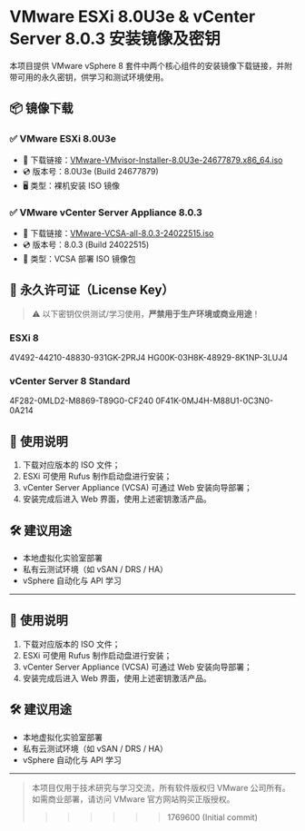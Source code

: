 # VMware ESXi 8.0U3e & vCenter Server 8.0.3 安装镜像及密钥

本项目提供 VMware vSphere 8 套件中两个核心组件的安装镜像下载链接，并附带可用的永久密钥，供学习和测试环境使用。

## 📦 镜像下载

### ✅ VMware ESXi 8.0U3e
- 🔗 下载链接：[VMware-VMvisor-Installer-8.0U3e-24677879.x86_64.iso](https://pubdl.hausmer.com/esxi/VMware-VMvisor-Installer-8.0U3e-24677879.x86_64.iso)
- 💿 版本号：8.0U3e (Build 24677879)
- 🖥️ 类型：裸机安装 ISO 镜像

### ✅ VMware vCenter Server Appliance 8.0.3
- 🔗 下载链接：[VMware-VCSA-all-8.0.3-24022515.iso](https://mirror.mahanserver.net/VMware/VCenter/80u3/VMware-VCSA-all-8.0.3-24022515.iso)
- 💿 版本号：8.0.3 (Build 24022515)
- 🧱 类型：VCSA 部署 ISO 镜像包

## 🔑 永久许可证（License Key）

> ⚠️ 以下密钥仅供测试/学习使用，**严禁用于生产环境或商业用途**！

### ESXi 8
4V492-44210-48830-931GK-2PRJ4
HG00K-03H8K-48929-8K1NP-3LUJ4

### vCenter Server 8 Standard
4F282-0MLD2-M8869-T89G0-CF240
0F41K-0MJ4H-M88U1-0C3N0-0A214


## 📌 使用说明

1. 下载对应版本的 ISO 文件；
2. ESXi 可使用 Rufus 制作启动盘进行安装；
3. vCenter Server Appliance (VCSA) 可通过 Web 安装向导部署；
4. 安装完成后进入 Web 界面，使用上述密钥激活产品。

## 🛠️ 建议用途

- 本地虚拟化实验室部署  
- 私有云测试环境（如 vSAN / DRS / HA）  
- vSphere 自动化与 API 学习  

---


## 📌 使用说明

1. 下载对应版本的 ISO 文件；
2. ESXi 可使用 Rufus 制作启动盘进行安装；
3. vCenter Server Appliance (VCSA) 可通过 Web 安装向导部署；
4. 安装完成后进入 Web 界面，使用上述密钥激活产品。

## 🛠️ 建议用途

- 本地虚拟化实验室部署  
- 私有云测试环境（如 vSAN / DRS / HA）  
- vSphere 自动化与 API 学习  

---

> 本项目仅用于技术研究与学习交流，所有软件版权归 VMware 公司所有。如需商业部署，请访问 VMware 官方网站购买正版授权。
>>>>>>> 1769600 (Initial commit)
